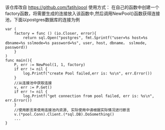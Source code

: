 该仓库改自 https://github.com/fatih/pool
使用方式：
在自己的函数中创建一个factory函数，将需要生成的连接放入该函数中,然后调用NewPool()函数获得连接池，下面以postgres数据库的连接为例

```
var (
    factory = func () (io.Closer, error){
        return sql.Open("postgres", fmt.Sprintf("user=%s host=%s dbname=%s sslmode=%s password=%s", user, host, dbname， sslmode, password))
    }
)
func main(){
    P, err := NewPool(1, 1, factory)
    if err != nil {
        log.Printf("create Pool failed,err is: %s\n", err.Error())
    }
    //从连接池中获取连接
    v, err := P.Get()
    if err != nil {
        log.Printf("get connection from pool failed, err is: %s\n", err.Error())
    }
    //使用断言来使用连接池内资源, 实际使用中请根据实际情况进行断言
    v.(*pool.Conn).Client.(*sql.DB).DoSomething()
    ...
}
```